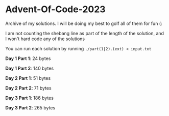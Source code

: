 # Advent-Of-Code-2023
Archive of my solutions. I will be doing my best to golf all of them for fun (:

I am not counting the shebang line as part of the length of the solution, and I won't hard code any of the solutions

You can run each solution by running `./part(1|2).(ext) < input.txt`

**Day 1 Part 1**: 24 bytes

**Day 1 Part 2**: 140 bytes

**Day 2 Part 1**: 51 bytes

**Day 2 Part 2**: 71 bytes

**Day 3 Part 1**: 186 bytes

**Day 3 Part 2**: 265 bytes

